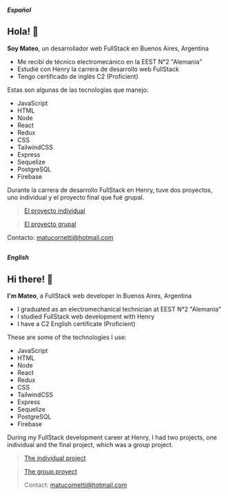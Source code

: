 ***Español***

## Hola! 👋

**Soy Mateo**, un desarrollador web FullStack en Buenos Aires, Argentina

- Me recibí de técnico electromecánico en la EEST N°2 "Alemania"
- Estudié con Henry la carrera de desarrollo web FullStack
- Tengo certificado de inglés C2 (Proficient)

Estas son algunas de las tecnologías que manejo:

 - JavaScript
 - HTML
 - Node
 - React
 - Redux
 - CSS
 - TailwindCSS
 - Express
 - Sequelize
 - PostgreSQL
 - Firebase

Durante la carrera de desarrollo FullStack en Henry, tuve dos proyectos, uno individual y el proyecto final que fué grupal.

> [El proyecto individual](https://github.com/MateoCornetti/Pi-Pokemon)

> [El proyecto grupal](https://github.com/Proyecto-final-organization)

Contacto: matucornetti@hotmail.com
##

***English***

## Hi there! 👋

**I'm Mateo**, a FullStack web developer in Buenos Aires, Argentina

- I graduated as an electromechanical technician at EEST N°2 "Alemania"
- I studied FullStack web development with Henry
- I have a C2 English certificate (Proficient)

These are some of the technologies I use:

 - JavaScript
 - HTML
 - Node
 - React
 - Redux
 - CSS
 - TailwindCSS
 - Express
 - Sequelize
 - PostgreSQL
 - Firebase


During my FullStack development career at Henry, I had two projects, one individual and the final project, which was a group project.

> [The individual project](https://github.com/MateoCornetti/Pi-Pokemon)

> [The group proyect](https://github.com/Proyecto-final-organization)
>
> Contact: matucornetti@hotmail.com
